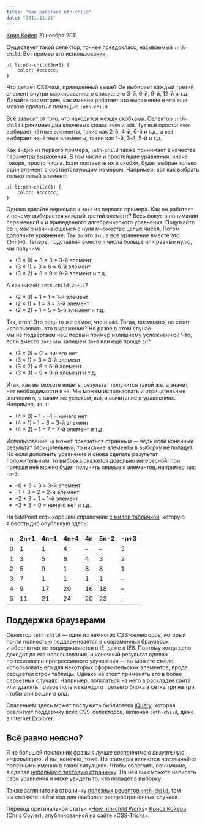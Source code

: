 ```yaml
---
title: "Как работает nth-child"
date: "2011.11.21"
---
```


[Крис Койер](http://css-tricks.com/) 21 ноября 2011

Существует такой селектор, точнее псевдокласс, называемый `:nth-child`. Вот пример его использования:

    ul li:nth-child(3n+3) {
        color: #cccccc;
    }

Что делает CSS-код, приведенный выше? Он выбирает каждый третий элемент внутри маркированного списка: это 3-й, 6-й, 9-й, 12-й и т.д. Давайте посмотрим, как именно работает это выражение и что еще можно сделать с помощью `:nth-child`.

Всё зависит от того, что находится между скобками. Селектор `:nth-child` принимает два ключевых слова: `even` и `odd`. Тут всё просто: `even` выбирает чётные элементы, такие как 2-й, 4-й, 6-й и т.д., а `odd` выбирает нечётные элементы, такие как 1-й, 3-й, 5-й и т.д.

Как видно из первого примера, `:nth-child` также принимает в качестве параметра выражения. В том числе и простейшие уравнения, иначе говоря, просто числа. Если поставить их в скобки, будет выбран только один элемент с соответствующим номером. Например, вот как выбрать только пятый элемент:

    ul li:nth-child(5) {
        color: #cccccc;
    }

Однако давайте вернемся к `3n+3` из первого примера. Как он работает и почему выбирается каждый третий элемент? Весь фокус в понимании переменной `n` и приведенного алгебраического уравнения. Подумайте об `n`, как о начинающемся с нуля множестве целых чисел. Потом дополните уравнение. Так `3n` это `3×n`, а все уравнение вместе это `(3×n)+3`. Теперь, подставляя вместо `n` числа больше или равные нулю, мы получим:

- (3 × 0) + 3 = 3 = 3-й элемент
- (3 × 1) + 3 = 6 = 6-й элемент
- (3 × 2) + 3 = 9 = 9-й элемент и т.д.

А как насчёт `:nth-child(2n+1)`?

- (2 × 0) + 1 = 1 = 1-й элемент
- (2 × 1) + 1 = 3 = 3-й элемент
- (2 × 2) + 1 = 5 = 5-й элемент и т.д.

Так, стоп! Это ведь то же самое, что и `odd`. Тогда, возможно, не стоит использовать это выражение? Но разве в этом случае мы не подвергаем наш первый пример излишнему усложнению? Что, если вместо `3n+3` мы запишем `3n+0` или ещё проще `3n`?

- (3 × 0) = 0 = ничего нет
- (3 × 1) = 3 = 3-й элемент
- (3 × 2) = 6 = 6-й элемент
- (3 × 3) = 9 = 9-й элемент и т.д.

Итак, как вы можете видеть, результат получится такой же, а значит, нет необходимости в `+3`. Мы можем использовать и отрицательные значения `n`, с таким же успехом, как и вычитание в уравнениях. Например, `4n-1`:

- (4 × 0) – 1 = –1 = ничего нет
- (4 × 1) – 1 = 3 = 3-й элемент
- (4 × 2) – 1 = 7 = 7-й элемент и т.д.

Использование `-n` может показаться странным — ведь если конечный результат отрицательный, то никакие элементы в выборку не попадут. Но если дополнить уравнение и снова сделать результат положительным, то выборка окажется довольно интересной: при помощи неё можно будет получить первые `n` элементов, например так: `-n+3`:

- –0 + 3 = 3 = 3-й элемент
- –1 + 3 = 2 = 2-й элемент
- –2 + 3 = 1 = 1-й элемент
- –3 + 3 = 0 = ничего нет и т.д.

На SitePoint есть хороший справочник [с милой табличкой](http://reference.sitepoint.com/css/understandingnthchildexpressions), которую я бесстыдно опубликую здесь:

| n | 2n+1 | 4n+1 | 4n+4 | 4n | 5n-2 | -n+3 |
| - | ---- | ---- | ---- | -- | ---- | ---- |
| 0 | 1    | 1    | 4    | –  | –    | 3    |
| 1 | 3    | 5    | 8    | 4  | 3    | 2    |
| 2 | 5    | 9    | 1    | 8  | 8    | 1    |
| 3 | 7    | 1    | 1    | 1  | 1    | –    |
| 4 | 9    | 17   | 20   | 16 | 18   | –    |
| 5 | 11   | 21   | 24   | 20 | 23   | –    |

## Поддержка браузерами

Селектор `:nth-child` — один из немногих CSS-селекторов, который почти полностью поддерживается в современных браузерах и абсолютно не поддерживается в IE, даже в IE8. Поэтому когда дело доходит до его использования, и конечный результат сделан по технологии прогрессивного улучшения — вы можете смело использовать его для некоторых оформительских элементов, вроде расцветки строк таблицы. Однако не стоит применять его в более серьезных случаях. Например, полагаться на него в раскладке сайта или удалять правое поле из каждого третьего блока в сетке три на три, чтобы они вошли в ряд.

Спасением здесь может послужить библиотека [jQuery](http://jquery.com/), которая реализует поддержку всех CSS-селекторов, включая `:nth-child`, даже в Internet Explorer.

## Всё равно неясно?

Я не большой поклонник фразы _я лучше воспринимаю визуальную информацию_. И вы, конечно, тоже. Но примеры являются чрезвычайно полезными именно в таких ситуациях. Чтобы облегчить понимание, я сделал [небольшую тестовую страничку](http://css-tricks.com/examples/nth-child-tester/). На ней вы сможете написать свои уравнения и ниже увидеть то, что попадет в выборку.

Также загляните на страничку [полезных рецептов `:nth-child`](http://css-tricks.com/9657-useful-nth-child-recipies/), там вы сможете найти код для наиболее распространенных случаев.

Перевод оригинальной статьи «[How nth-child Works](http://css-tricks.com/5452-how-nth-child-works/)» [Криса Койера](http://snook.ca/about/) (Chris Coyier), опубликованной на сайте «[CSS-Tricks](http://css-tricks.com/)».
